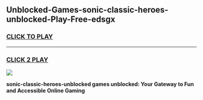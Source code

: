 
## Unblocked-Games-sonic-classic-heroes-unblocked-Play-Free-edsgx
<h3>
<a href="https://premium76.site?title=sonic-classic-heroes-unblocked&ref=12A">CLICK TO PLAY</a></h3>
<hr>

<h3>
<a href="https://premium76.site?title=sonic-classic-heroes-unblocked&ref=12A">CLICK 2 PLAY</a>
  
</h3>

<a href="https://premium76.site?title=sonic-classic-heroes-unblocked&ref=12A"><img src="https://clearcache.store/games.png"></a>


**sonic-classic-heroes-unblocked games unblocked: Your Gateway to Fun and Accessible Online Gaming**
